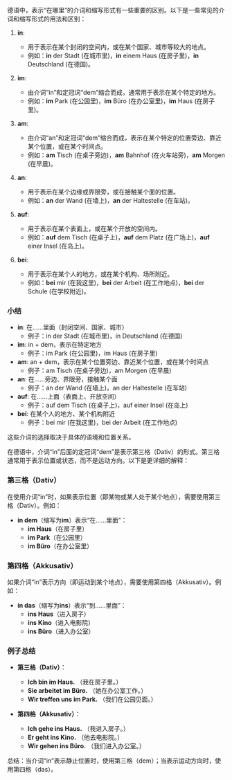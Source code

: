 德语中，表示“在哪里”的介词和缩写形式有一些重要的区别。以下是一些常见的介词和缩写形式的用法和区别：

1. **in**:
   - 用于表示在某个封闭的空间内，或在某个国家、城市等较大的地点。
   - 例如：**in** der Stadt (在城市里)，**in** einem Haus (在房子里)，**in** Deutschland (在德国)。

2. **im**:
   - 由介词“in”和定冠词“dem”缩合而成，通常用于表示在某个特定的地方。
   - 例如：**im** Park (在公园里)，**im** Büro (在办公室里)，**im** Haus (在房子里)。

3. **am**:
   - 由介词“an”和定冠词“dem”缩合而成，表示在某个特定的位置旁边、靠近某个位置，或在某个时间点。
   - 例如：**am** Tisch (在桌子旁边)，**am** Bahnhof (在火车站旁)，**am** Morgen (在早晨)。

4. **an**:
   - 用于表示在某个边缘或界限旁，或在接触某个面的位置。
   - 例如：**an** der Wand (在墙上)，**an** der Haltestelle (在车站)。

5. **auf**:
   - 用于表示在某个表面上，或在某个开放的空间内。
   - 例如：**auf** dem Tisch (在桌子上)，**auf** dem Platz (在广场上)，**auf** einer Insel (在岛上)。

6. **bei**:
   - 用于表示在某个人的地方，或在某个机构、场所附近。
   - 例如：**bei** mir (在我这里)，**bei** der Arbeit (在工作地点)，**bei** der Schule (在学校附近)。

### 小结

- **in**: 在……里面（封闭空间、国家、城市）
  - 例子：in der Stadt (在城市里)，in Deutschland (在德国)
- **im**: in + dem，表示在特定地方
  - 例子：im Park (在公园里)，im Haus (在房子里)
- **am**: an + dem，表示在某个位置旁边、靠近某个位置，或在某个时间点
  - 例子：am Tisch (在桌子旁边)，am Morgen (在早晨)
- **an**: 在……旁边、界限旁，接触某个面
  - 例子：an der Wand (在墙上)，an der Haltestelle (在车站)
- **auf**: 在……上面（表面上、开放空间）
  - 例子：auf dem Tisch (在桌子上)，auf einer Insel (在岛上)
- **bei**: 在某个人的地方、某个机构附近
  - 例子：bei mir (在我这里)，bei der Arbeit (在工作地点)

这些介词的选择取决于具体的语境和位置关系。

在德语中，介词“in”后面的定冠词“dem”是表示第三格（Dativ）的形式。第三格通常用于表示位置或状态，而不是运动方向。以下是更详细的解释：

### 第三格（Dativ）

在使用介词“in”时，如果表示位置（即某物或某人处于某个地点），需要使用第三格（Dativ）。例如：

- **in dem**（缩写为**im**）表示“在……里面”：
  - **im Haus**（在房子里）
  - **im Park**（在公园里）
  - **im Büro**（在办公室里）

### 第四格（Akkusativ）

如果介词“in”表示方向（即运动到某个地点），需要使用第四格（Akkusativ）。例如：

- **in das**（缩写为**ins**）表示“到……里面”：
  - **ins Haus**（进入房子）
  - **ins Kino**（进入电影院）
  - **ins Büro**（进入办公室）

### 例子总结

- **第三格（Dativ）**：
  - **Ich bin im Haus.** （我在房子里。）
  - **Sie arbeitet im Büro.** （她在办公室工作。）
  - **Wir treffen uns im Park.** （我们在公园见面。）

- **第四格（Akkusativ）**：
  - **Ich gehe ins Haus.** （我进入房子。）
  - **Er geht ins Kino.** （他去电影院。）
  - **Wir gehen ins Büro.** （我们进入办公室。）

总结：当介词“in”表示静止位置时，使用第三格（dem）；当表示运动方向时，使用第四格（das）。